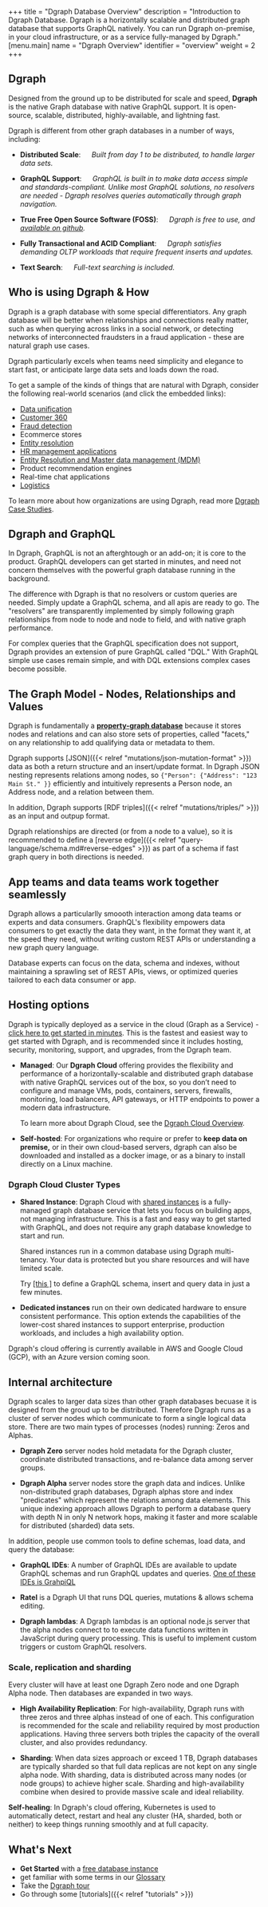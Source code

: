 +++
title = "Dgraph Database Overview"
description = "Introduction to Dgraph Database. Dgraph is a horizontally scalable and distributed graph database that supports GraphQL natively. You can run Dgraph on-premise, in your cloud infrastructure, or as a service fully-managed by Dgraph."
[menu.main]
    name = "Dgraph Overview"
    identifier = "overview"
    weight = 2
+++
## Dgraph

Designed from the ground up to be distributed for scale and speed, **Dgraph** is the native Graph database with native GraphQL support. It is open-source, scalable, distributed, highly-available, and lightning fast.

Dgraph is different from other graph databases in a number of ways, including:

- **Distributed Scale**: &emsp; *Built from day 1 to be distributed, to handle larger data sets.*

- **GraphQL Support**: &emsp; *GraphQL is built in to make data access simple and standards-compliant. Unlike most GraphQL solutions, no resolvers are needed - Dgraph resolves queries automatically through graph navigation.*

- **True Free Open Source Software (FOSS)**: &emsp; *Dgraph is free to use, and [available on github](https://github.com/dgraph-io/dgraph).*

- **Fully Transactional and ACID Compliant**: &emsp; *Dgraph satisfies demanding OLTP workloads that require frequent inserts and updates.*

- **Text Search**: &emsp; *Full-text searching is included.*
## Who is using Dgraph & How
Dgraph is a graph database with some special differentiators. Any graph database will be better when relationships and connections really matter, such as when querying across links in a social network, or detecting networks of interconnected fraudsters in a fraud application - these are natural graph use cases.

Dgraph particularly excels when teams need simplicity and elegance to start fast, or anticipate large data sets and loads down the road.

To get a sample of the kinds of things that are natural with Dgraph, consider the following real-world scenarios 
(and click the embedded links):

* [Data unification](https://dgraph.io/case-studies/factset/)
* [Customer 360](https://dgraph.io/capventis)
* [Fraud detection](https://www.youtube.com/watch?v=rAuDfb1dhl0) <!-- Knights Analytics Dgraph Day video -->
* Ecommerce stores
* [Entity resolution](https://dgraph.io/blog/post/introducing-entity-resolution/)
* [HR management applications](https://www.idgconnect.com/article/3615990/why-graphs-will-form-the-basis-for-a-new-hr-industry.html)
* [Entity Resolution and Master data management (MDM)](https://dgraph.io/blog/post/introducing-entity-resolution/)
* Product recommendation engines
* Real-time chat applications
* [Logistics](https://dgraph.io/case-studies/ke-holdings/)

To learn more about how organizations are using Dgraph, read more
[Dgraph Case Studies](https://dgraph.io/case-studies).

## Dgraph and GraphQL
In Dgraph, GraphQL is not an afterghtough or an add-on; it is core to the product. GraphQL developers can get started in minutes, and need not concern themselves with the powerful graph database running in the background.

The difference with Dgraph is that no resolvers or custom queries are needed. Simply update a GraphQL schema, and all apis are ready to go. The "resolvers" are transparently implemented by simply following graph relationships from node to node and node to field, and with native graph performance.

For complex queries that the GraphQL specification does not support, Dgraph provides an extension of pure GraphQL called "DQL." With GraphQL simple use cases remain simple, and with DQL extensions complex cases become possible.

<!-- TODO: too long. move this part below to GraphQL page 
   Our GraphQL feature allows GraphQL users to get started immediately - simply define a schema and Dgraph automatically builds out CRUD and query APIs. Dgraph works as a standards-compliant GraphQL server, so many web and app developers may not know (or care) that Dgraph is a powerful graph database as well.

   As a native GraphQL database, Dgraph doesn’t have a relational database running in the background, or complex resolvers to map between database and GraphQL schemas. We often call this "single-schema development." The big time savings is that there are no GraphQL resolvers or custom queries needed to get started. All GraphQL fields are "resolved" simply by following our graph database edges to required fields. With single-schema development, you can change your GraphQL schema, insert data, and call your new APIs in seconds, not hours.

   To learn more about Dgraph's GraphQL implementation, see this [GraphQL Overview]({{< relref "/graphql/overview" >}}). If you are a SQL user, check out:

   [Dgraph for SQL Users](https://dgraph.io/learn/courses/datamodel/sql-to-dgraph/overview/introduction/). 
   
   Read more about the motivations for GraphQL and how Facebook still uses it to provide generic yet efficient data access in [the original annoucement of the spec from Facebook](https://engineering.fb.com/2015/09/14/core-data/graphql-a-data-query-language/).
-->
## The Graph Model - Nodes, Relationships and Values

Dgraph is fundamentally a [**property-graph database**](https://www.dataversity.net/what-is-a-property-graph/) because it stores nodes and relations and can also store sets of properties, called "facets," on any relationship to add qualifying data or metadata to them.

<!-- TODO move this to some JSON format page

**Dgraph JSON input example with a facet:**

    {
      "name": "Bob",
      "Address": {
       "street": "123 Main St."
      },
      "Address|since": "2022-02-22"
    }

This JSON structure succinctly represents rich data:
- **Nodes**: A Person node and Address node are included
- **Relation**: The Person node is related to the Address node via an "Address" directed relationship
- **Values**: the person's name is "Bob" and the Address street component is "123 Main St."
- **Facet** metadata: the Address relation is qualified with a property specifying the Address relationship started on February 20, 2022.
-->

Dgraph supports [JSON]({{< relref "mutations/json-mutation-format" >}}) data as both a return structure and an insert/update format. In Dgraph JSON nesting represents relations among nodes, so `{"Person": {"Address": "123 Main St." }}` efficiently and intuitively represents a Person node, an Address node, and a relation between them. 

In addition, Dgraph supports [RDF triples]({{< relref "mutations/triples/" >}}) as an input and outpup format. 

Dgraph relationships are directed (or from a node to a value), so it is recommended to define a [reverse edge]({{< relref "query-language/schema.md#reverse-edges" >}})
as part of a schema if fast graph query in both directions is needed.
## App teams and data teams work together seamlessly
Dgraph allows a particularlly smoooth interaction among data teams or experts and data consumers. GraphQL's flexibility empowers data consumers to get exactly the data they want, in the format they want it, at the speed they need, without writing custom REST APIs or understanding a new graph query language.

Database experts can focus on the data, schema and indexes, without maintaining a sprawling set of REST APIs, views, or optimized queries tailored to each data consumer or app.

## Hosting options
Dgraph is typically deployed as a service in the cloud (Graph as a Service) - [click here to get started in minutes](https://cloud.dgraph.io/). This is the fastest and easiest way to get started with Dgraph, and is recommended since it includes hosting, security, monitoring, support, and upgrades, from the Dgraph team.

- **Managed**: Our **Dgraph Cloud** offering provides the flexibility and performance of a horizontally-scalable and distributed graph database with native GraphQL services out of the box, so you don’t need to configure and manage VMs, pods, containers, servers, firewalls, monitoring, load balancers, API gateways, or HTTP endpoints to power a modern data infrastructure.

   To learn more about Dgraph Cloud, see the [Dgraph Cloud Overview](https://dgraph.io/docs/cloud/introduction).

- **Self-hosted**: For organizations who require or prefer to **keep data on premise,** or in their own cloud-based servers, dgraph can also be downloaded and installed as a docker image, or as a binary to install directly on a Linux machine.

### Dgraph Cloud Cluster Types

 - **Shared Instance**: Dgraph Cloud with [shared instances](https://dgraph.io/graphql) is a
fully-managed graph database service that lets you focus on building apps, not
managing infrastructure. This is a fast and easy way to get started with GraphQL, and does not require any graph database knowledge to start and run. 

    Shared instances run in a common database using Dgraph multi-tenancy. Your data is protected but you share resources and will have limited scale.

    Try [[this ]](https://dgraph.io/tour/graphqlintro/2/) to define a GraphQL schema, insert and query data in just a few minutes. 

- **Dedicated instances** run on their own dedicated hardware to ensure consistent performance. This option extends the capabilities of the lower-cost shared instances to support enterprise, production workloads, and includes a high availability option.

Dgraph's cloud offering is currently available in AWS and Google Cloud (GCP), with an Azure version coming soon.
## Internal architecture
Dgraph scales to larger data sizes than other graph databases becuase it is designed from the groud up to be distributed. Therefore Dgraph runs as a cluster of server nodes which communicate to form a single logical data store. There are two main types of processes (nodes) running: Zeros and Alphas.

- **Dgraph Zero** server nodes hold metadata for the Dgraph cluster, coordinate distributed transactions, and re-balance data among server groups.

- **Dgraph Alpha** server nodes store the graph data and indices. Unlike non-distributed graph databases, Dgraph alphas store and index "predicates" which represent the relations among data elements. This unique indexing approach allows Dgraph to perform a database query with depth N in only N network hops, making it faster and more scalable for distributed (sharded) data sets.

In addition, people use common tools to define schemas, load data, and query the database:

- **GraphQL IDEs**: A number of GraphQL IDEs are available to update GraphQL schemas and run GraphQL updates and queries. [One of these IDEs is GrahpiQL](https://github.com/graphql/graphiql)

- **Ratel** is a Dgraph UI that runs DQL queries, mutations & allows schema editing. 

- **Dgraph lambdas**: A Dgraph lambdas is an optional node.js server that the alpha nodes connect to to execute data functions written in JavaScript during query processing. This is useful to implement custom triggers or custom GraphQL resolvers.

### Scale, replication and sharding
Every cluster will have at least one Dgraph Zero node and one Dgraph Alpha node. Then databases are expanded in two ways.

- **High Availability Replication**: For high-availability, Dgraph runs with three zeros and three alphas instead of one of each. This configuration is recommended for the scale and reliability required by most production applications. Having three servers both triples the capacity of the overall cluster, and also provides redundancy.

- **Sharding**: When data sizes approach or exceed 1 TB, Dgraph databases are typically sharded so that full data replicas are not kept on any single alpha node. With sharding, data is distributed across many nodes (or node groups) to achieve higher scale. Sharding and high-availability combine when desired to provide massive scale and ideal reliability.

**Self-healing**: In Dgraph's cloud offering, Kubernetes is used to automatically detect, restart and heal any cluster (HA, sharded, both or neither) to keep things running smoothly and at full capacity.

## What's Next

- **Get Started** with a [free database instance](https://cloud.dgraph.io) 
- get familiar with some terms in our [Glossary](/dgraph-glossary)
- Take the [Dgraph tour](https://dgraph.io/tour/)
- Go through some [tutorials]({{< relref "tutorials" >}})
